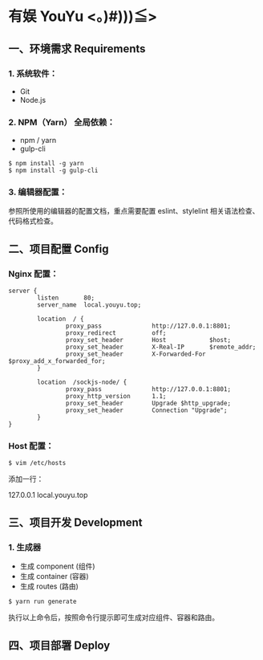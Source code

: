 # 有娱 YouYu <。)#)))≦>

## 一、环境需求 Requirements

### 1. 系统软件：

* Git
* Node.js

### 2. NPM（Yarn） 全局依赖：

* npm / yarn
* gulp-cli

```
$ npm install -g yarn
$ npm install -g gulp-cli
```

### 3. 编辑器配置：

参照所使用的编辑器的配置文档，重点需要配置 eslint、stylelint 相关语法检查、代码格式检查。

## 二、项目配置 Config

### Nginx 配置：

```
server {
        listen       80;
        server_name  local.youyu.top;

        location  / {
                proxy_pass              http://127.0.0.1:8801;
                proxy_redirect          off;
                proxy_set_header        Host            $host;
                proxy_set_header        X-Real-IP       $remote_addr;
                proxy_set_header        X-Forwarded-For $proxy_add_x_forwarded_for;
        }

        location  /sockjs-node/ {
                proxy_pass              http://127.0.0.1:8801;
                proxy_http_version      1.1;
                proxy_set_header        Upgrade $http_upgrade;
                proxy_set_header        Connection "Upgrade";
        }
}
```

### Host 配置：

```
$ vim /etc/hosts
```

添加一行：

127.0.0.1 local.youyu.top

## 三、项目开发 Development

### 1. 生成器

* 生成 component (组件)
* 生成 container (容器)
* 生成 routes (路由)

```
$ yarn run generate
```

执行以上命令后，按照命令行提示即可生成对应组件、容器和路由。

## 四、项目部署 Deploy
